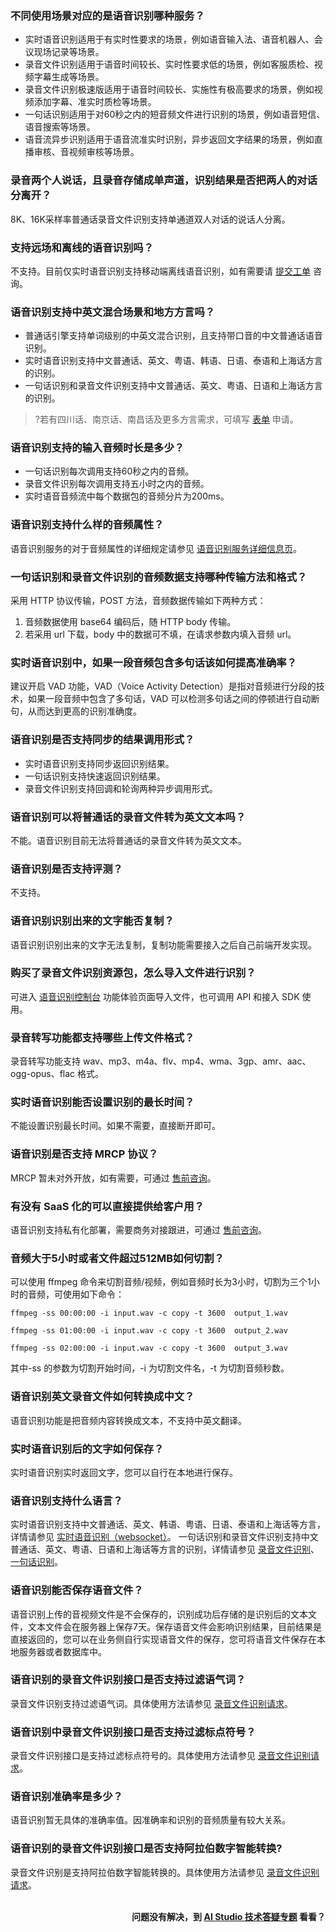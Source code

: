 
### 不同使用场景对应的是语音识别哪种服务？
- 实时语音识别适用于有实时性要求的场景，例如语音输入法、语音机器人、会议现场记录等场景。
- 录音文件识别适用于语音时间较长、实时性要求低的场景，例如客服质检、视频字幕生成等场景。
- 录音文件识别极速版适用于语音时间较长、实施性有极高要求的场景，例如视频添加字幕、准实时质检等场景。
- 一句话识别适用于对60秒之内的短音频文件进行识别的场景，例如语音短信、语音搜索等场景。
- 语音流异步识别适用于语音流准实时识别，异步返回文字结果的场景，例如直播审核、音视频审核等场景。

### 录音两个人说话，且录音存储成单声道，识别结果是否把两人的对话分离开？
8K、16K采样率普通话录音文件识别支持单通道双人对话的说话人分离。

### 支持远场和离线的语音识别吗？
不支持。目前仅实时语音识别支持移动端离线语音识别，如有需要请 [提交工单](https://console.cloud.tencent.com/workorder/category) 咨询。

### 语音识别支持中英文混合场景和地方方言吗？
- 普通话引擎支持单词级别的中英文混合识别，且支持带口音的中文普通话语音识别。
- 实时语音识别支持中文普通话、英文、粤语、韩语、日语、泰语和上海话方言的识别。
- 一句话识别和录音文件识别支持中文普通话、英文、粤语、日语和上海话方言的识别。

>?若有四川话、南京话、南昌话及更多方言需求，可填写 [表单](https://cloud.tencent.com/apply/p/75h8nunsh9) 申请。

### 语音识别支持的输入音频时长是多少？
- 一句话识别每次调用支持60秒之内的音频。
- 录音文件识别每次调用支持五小时之内的音频。
- 实时语音音频流中每个数据包的音频分片为200ms。

### 语音识别支持什么样的音频属性？
语音识别服务的对于音频属性的详细规定请参见 [语音识别服务详细信息页](https://cloud.tencent.com/product/asr)。

### 一句话识别和录音文件识别的音频数据支持哪种传输方法和格式？
采用 HTTP 协议传输，POST 方法，音频数据传输如下两种方式：
1. 音频数据使用 base64 编码后，随 HTTP body 传输。
2. 若采用 url 下载，body 中的数据可不填，在请求参数内填入音频 url。

### 实时语音识别中，如果一段音频包含多句话该如何提高准确率？
建议开启 VAD 功能，VAD（Voice Activity Detection）是指对音频进行分段的技术，如果一段音频中包含了多句话，VAD 可以检测多句话之间的停顿进行自动断句，从而达到更高的识别准确度。

### 语音识别是否支持同步的结果调用形式？
- 实时语音识别支持同步返回识别结果。
- 一句话识别支持快速返回识别结果。
- 录音文件识别支持回调和轮询两种异步调用形式。

### 语音识别可以将普通话的录音文件转为英文文本吗？
不能。语音识别目前无法将普通话的录音文件转为英文文本。

### 语音识别是否支持评测？
不支持。

### 语音识别识别出来的文字能否复制？
语音识别识别出来的文字无法复制，复制功能需要接入之后自己前端开发实现。

### 购买了录音文件识别资源包，怎么导入文件进行识别？
可进入 [语音识别控制台](https://console.cloud.tencent.com/asr) 功能体验页面导入文件，也可调用 API 和接入 SDK 使用。

### 录音转写功能都支持哪些上传文件格式？
录音转写功能支持 wav、mp3、m4a、flv、mp4、wma、3gp、amr、aac、ogg-opus、flac 格式。


### 实时语音识别能否设置识别的最长时间？
不能设置识别最长时间。如果不需要，直接断开即可。

### 语音识别是否支持 MRCP 协议？
MRCP 暂未对外开放，如有需要，可通过 [售前咨询](https://cloud.tencent.com/online-service?from=sales&source=PRESALE)。

### 有没有 SaaS 化的可以直接提供给客户用？
语音识别支持私有化部署，需要商务对接跟进，可通过 [售前咨询](https://cloud.tencent.com/online-service?from=sales&source=PRESALE)。
  
### 音频大于5小时或者文件超过512MB如何切割？
可以使用 ffmpeg 命令来切割音频/视频，例如音频时长为3小时，切割为三个1小时的音频，可使用如下命令：
```
ffmpeg -ss 00:00:00 -i input.wav -c copy -t 3600  output_1.wav

ffmpeg -ss 01:00:00 -i input.wav -c copy -t 3600  output_2.wav

ffmpeg -ss 02:00:00 -i input.wav -c copy -t 3600  output_3.wav
```
其中-ss 的参数为切割开始时间，-i 为切割文件名，-t 为切割音频秒数。

### 语音识别英文录音文件如何转换成中文？
语音识别功能是把音频内容转换成文本，不支持中英文翻译。

### 实时语音识别后的文字如何保存？
实时语音识别实时返回文字，您可以自行在本地进行保存。


### 语音识别支持什么语言？
实时语音识别支持中文普通话、英文、韩语、粤语、日语、泰语和上海话等方言，详情请参见 [实时语音识别（websocket）](https://cloud.tencent.com/document/product/1093/48982)。
一句话识别和录音文件识别支持中文普通话、英文、粤语、日语和上海话等方言的识别，详情请参见 [录音文件识别](https://cloud.tencent.com/document/product/1093/37823)、[一句话识别](https://cloud.tencent.com/document/product/1093/35646)。

### 语音识别能否保存语音文件？
语音识别上传的音视频文件是不会保存的，识别成功后存储的是识别后的文本文件，文本文件会在服务器上保存7天。保存语音文件会影响识别结果，目前结果是直接返回的，您可以在业务侧自行实现语音文件的保存，您可将语音文件保存在本地服务器或者数据库中。

### 语音识别的录音文件识别接口是否支持过滤语气词？
录音文件识别支持过滤语气词。具体使用方法请参见 [录音文件识别请求](https://cloud.tencent.com/document/product/1093/37823#2.-.E8.BE.93.E5.85.A5.E5.8F.82.E6.95.B0)。

### 语音识别中录音文件识别接口是否支持过滤标点符号？
录音文件识别接口是支持过滤标点符号的。具体使用方法请参见 [录音文件识别请求](https://cloud.tencent.com/document/product/1093/37823#2.-.E8.BE.93.E5.85.A5.E5.8F.82.E6.95.B0)。

### 语音识别准确率是多少？
语音识别暂无具体的准确率值。因准确率和识别的音频质量有较大关系。

### 语音识别的录音文件识别接口是否支持阿拉伯数字智能转换?
录音文件识别是支持阿拉伯数字智能转换的。具体使用方法请参见 [录音文件识别请求](https://cloud.tencent.com/document/product/1093/37823#2.-.E8.BE.93.E5.85.A5.E5.8F.82.E6.95.B0)。
<br>
<br>
<p align="right"><strong>问题没有解决，到 <a href="https://aistudio.cloud.tencent.com/faq"> AI Studio 技术答疑专题</a> 看看？</strong></p>
